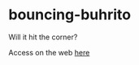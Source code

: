 # bouncing-buhrito

Will it hit the corner?

Access on the web [here](https://zorro-bs.github.io/bouncing-buhrito/)
